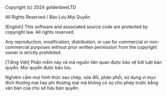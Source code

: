 Copyright (c) 2024 goldenbeeLTD

All Rights Reserved / Bảo Lưu Mọi Quyền

[English]
This software and associated source code are protected by copyright law. All rights reserved.

Any reproduction, modification, distribution, or use for commercial or non-commercial purposes without prior written permission from the copyright owner is strictly prohibited.

[Tiếng Việt]
Phần mềm này và mã nguồn liên quan được bảo vệ bởi luật bản quyền. Mọi quyền được bảo lưu.

Nghiêm cấm mọi hình thức sao chép, sửa đổi, phân phối, sử dụng vì mục đích thương mại hay phi thương mại mà không có sự cho phép trước bằng văn bản của chủ sở hữu bản quyền.